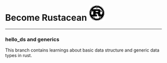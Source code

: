 # Become Rustacean <img src="./README.png" alt="Rust logo" width=50 height=50>

---

### hello_ds and generics

This branch contains learnings about basic data structure and generic data types in rust.
